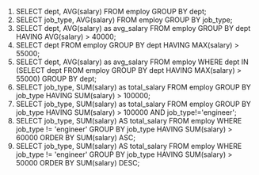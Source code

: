 1. SELECT dept, AVG(salary) FROM employ GROUP BY dept;
2. SELECT job_type, AVG(salary) FROM employ GROUP BY job_type;
3. SELECT dept, AVG(salary) as avg_salary FROM employ GROUP BY dept HAVING AVG(salary) > 40000;
4. SELECT dept FROM employ GROUP BY dept HAVING MAX(salary) > 55000;
5. SELECT dept, AVG(salary) as avg_salary FROM employ WHERE dept IN (SELECT dept FROM employ GROUP BY dept HAVING MAX(salary) > 55000) GROUP BY dept;
6. SELECT job_type, SUM(salary) as total_salary FROM employ GROUP BY job_type HAVING SUM(salary) > 100000;
7. SELECT job_type, SUM(salary) as total_salary FROM employ GROUP BY job_type HAVING SUM(salary) > 100000 AND job_type!='engineer';
8. SELECT job_type, SUM(salary) AS total_salary FROM employ WHERE job_type != 'engineer' GROUP BY job_type HAVING SUM(salary) > 60000 ORDER BY SUM(salary) ASC;
9. SELECT job_type, SUM(salary) AS total_salary FROM employ WHERE job_type != 'engineer' GROUP BY job_type HAVING SUM(salary) > 50000 ORDER BY SUM(salary) DESC;